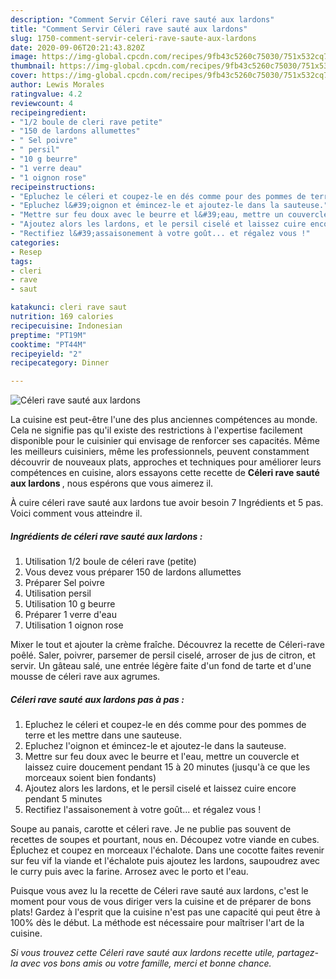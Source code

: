 ```yaml
---
description: "Comment Servir Céleri rave sauté aux lardons"
title: "Comment Servir Céleri rave sauté aux lardons"
slug: 1750-comment-servir-celeri-rave-saute-aux-lardons
date: 2020-09-06T20:21:43.820Z
image: https://img-global.cpcdn.com/recipes/9fb43c5260c75030/751x532cq70/celeri-rave-saute-aux-lardons-photo-principale-de-la-recette.jpg
thumbnail: https://img-global.cpcdn.com/recipes/9fb43c5260c75030/751x532cq70/celeri-rave-saute-aux-lardons-photo-principale-de-la-recette.jpg
cover: https://img-global.cpcdn.com/recipes/9fb43c5260c75030/751x532cq70/celeri-rave-saute-aux-lardons-photo-principale-de-la-recette.jpg
author: Lewis Morales
ratingvalue: 4.2
reviewcount: 4
recipeingredient:
- "1/2 boule de cleri rave petite"
- "150 de lardons allumettes"
- " Sel poivre"
- " persil"
- "10 g beurre"
- "1 verre deau"
- "1 oignon rose"
recipeinstructions:
- "Epluchez le céleri et coupez-le en dés comme pour des pommes de terre et les mettre dans une sauteuse."
- "Epluchez l&#39;oignon et émincez-le et ajoutez-le dans la sauteuse."
- "Mettre sur feu doux avec le beurre et l&#39;eau, mettre un couvercle et laissez cuire doucement pendant 15 à 20 minutes (jusqu&#39;à ce que les morceaux soient bien fondants)"
- "Ajoutez alors les lardons, et le persil ciselé et laissez cuire encore pendant 5 minutes"
- "Rectifiez l&#39;assaisonement à votre goût... et régalez vous !"
categories:
- Resep
tags:
- cleri
- rave
- saut

katakunci: cleri rave saut 
nutrition: 169 calories
recipecuisine: Indonesian
preptime: "PT19M"
cooktime: "PT44M"
recipeyield: "2"
recipecategory: Dinner

---
```



![Céleri rave sauté aux lardons](https://img-global.cpcdn.com/recipes/9fb43c5260c75030/751x532cq70/celeri-rave-saute-aux-lardons-photo-principale-de-la-recette.jpg)

La cuisine est peut-être l'une des plus anciennes compétences au monde. Cela ne signifie pas qu'il existe des restrictions à l'expertise facilement disponible pour le cuisinier qui envisage de renforcer ses capacités. Même les meilleurs cuisiniers, même les professionnels, peuvent constamment découvrir de nouveaux plats, approches et techniques pour améliorer leurs compétences en cuisine, alors essayons cette recette de <strong> Céleri rave sauté aux lardons </strong>, nous espérons que vous aimerez il.

<!--inarticleads1-->

À cuire céleri rave sauté aux lardons tue avoir besoin 7 Ingrédients et 5 pas. Voici comment vous atteindre il.

##### Ingrédients de céleri rave sauté aux lardons :

1. Utilisation 1/2 boule de céleri rave (petite)
1. Vous devez vous préparer 150 de lardons allumettes
1. Préparer  Sel poivre
1. Utilisation  persil
1. Utilisation 10 g beurre
1. Préparer 1 verre d&#39;eau
1. Utilisation 1 oignon rose


Mixer le tout et ajouter la crème fraîche. Découvrez la recette de Céleri-rave poêlé. Saler, poivrer, parsemer de persil ciselé, arroser de jus de citron, et servir. Un gâteau salé, une entrée légère faite d&#39;un fond de tarte et d&#39;une mousse de céleri rave aux agrumes. 

<!--inarticleads2-->

##### Céleri rave sauté aux lardons pas à pas :

1. Epluchez le céleri et coupez-le en dés comme pour des pommes de terre et les mettre dans une sauteuse.
1. Epluchez l&#39;oignon et émincez-le et ajoutez-le dans la sauteuse.
1. Mettre sur feu doux avec le beurre et l&#39;eau, mettre un couvercle et laissez cuire doucement pendant 15 à 20 minutes (jusqu&#39;à ce que les morceaux soient bien fondants)
1. Ajoutez alors les lardons, et le persil ciselé et laissez cuire encore pendant 5 minutes
1. Rectifiez l&#39;assaisonement à votre goût... et régalez vous !


Soupe au panais, carotte et céleri rave. Je ne publie pas souvent de recettes de soupes et pourtant, nous en. Découpez votre viande en cubes. Épluchez et coupez en morceaux l&#39;échalote. Dans une cocotte faites revenir sur feu vif la viande et l&#39;échalote puis ajoutez les lardons, saupoudrez avec le curry puis avec la farine. Arrosez avec le porto et l&#39;eau. 

<!--inarticleads1-->

<p>
Puisque vous avez lu la recette de Céleri rave sauté aux lardons, c'est le moment pour vous de vous diriger vers la cuisine et de préparer de bons plats! Gardez à l'esprit que la cuisine n'est pas une capacité qui peut être à 100% dès le début. La méthode est nécessaire pour maîtriser l'art de la cuisine.
</p>

<p>
<i>Si vous trouvez cette Céleri rave sauté aux lardons recette utile, partagez-la avec vos bons amis ou votre famille, merci et bonne chance.</i>
</p>

